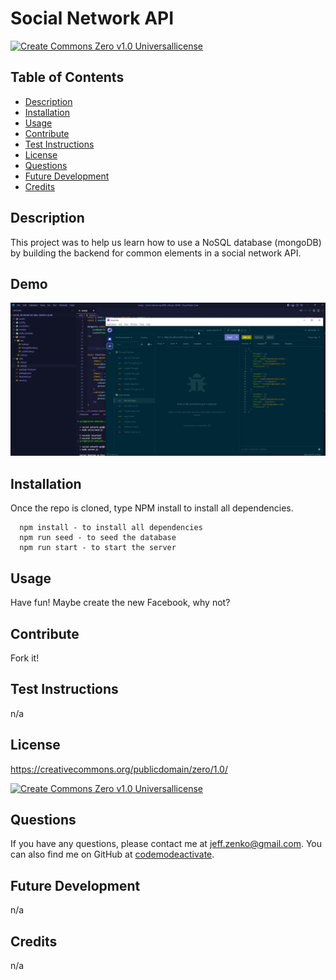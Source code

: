 
  # Social Network API
  [![Create Commons Zero v1.0 Universallicense](https://img.shields.io/badge/License-Create%20Commons%20Zero%20v1.0%20Universal-blue)](https://creativecommons.org/publicdomain/zero/1.0/)
  ## Table of Contents
  * [Description](#Description)
  * [Installation](#Installation)
  * [Usage](#Usage)
  * [Contribute](#Contribute)
  * [Test Instructions](#Test-Instructions)
  * [License](#License)
  * [Questions](#Questions)
  * [Future Development](#Future-Development)
  * [Credits](#Credits)

  ## Description
  This project was to help us learn how to use a NoSQL database (mongoDB) by building the backend for common elements in a social network API.

  ## Demo
  [![Demo Video](/assets/img/preview.png)](#)
  ## Installation
  Once the repo is cloned, type NPM install to install all dependencies.

  ```
    npm install - to install all dependencies
    npm run seed - to seed the database
    npm run start - to start the server

```
  ## Usage
  Have fun! Maybe create the new Facebook, why not?
  ## Contribute
  Fork it!
  ## Test Instructions
  n/a
  ## License
  https://creativecommons.org/publicdomain/zero/1.0/

  [![Create Commons Zero v1.0 Universallicense](https://img.shields.io/badge/License-Create%20Commons%20Zero%20v1.0%20Universal-blue)](https://creativecommons.org/publicdomain/zero/1.0/)

  ## Questions
  If you have any questions, please contact me at jeff.zenko@gmail.com. You can also find me on GitHub at [codemodeactivate](https://github.com/codemodeactivate).
  ## Future Development
  n/a
  ## Credits
  n/a
